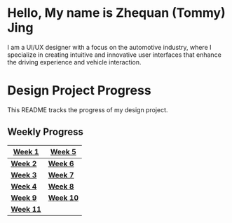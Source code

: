 # Hello, My name is Zhequan (Tommy) Jing

I am a UI/UX designer with a focus on the automotive industry, where I specialize in creating intuitive and innovative user interfaces that enhance the driving experience and vehicle interaction.

# Design Project Progress

This README tracks the progress of my design project.

## Weekly Progress

| [**Week 1**](https://github.com/Berkeley-MDes/tdf-fa24-TommyJing0/blob/main/Week%201.md) | [**Week 5**](https://github.com/Berkeley-MDes/tdf-fa24-TommyJing0/blob/main/Week%205.md) |
| ------------------------------------------------------------ | ------------------------------------------------------------ |
| [**Week 2**](https://github.com/Berkeley-MDes/tdf-fa24-TommyJing0/blob/main/Week%202.md) | [**Week 6**](https://github.com/Berkeley-MDes/tdf-fa24-TommyJing0/blob/main/Week%206.md) |
| [**Week 3**](https://github.com/Berkeley-MDes/tdf-fa24-TommyJing0/blob/main/Week%203.md) | [**Week 7**](https://github.com/Berkeley-MDes/tdf-fa24-TommyJing0/blob/main/Week%207.md) |
| [**Week 4**](https://github.com/Berkeley-MDes/tdf-fa24-TommyJing0/blob/main/Week%204.md) | [**Week 8**](https://github.com/Berkeley-MDes/tdf-fa24-TommyJing0/blob/main/Week%208.md) |
| [**Week 9**](https://github.com/Berkeley-MDes/tdf-fa24-TommyJing0/blob/main/Week%209.md) | [**Week 10**](https://github.com/Berkeley-MDes/tdf-fa24-TommyJing0/blob/main/Week%2010.md)|
| [**Week 11**](https://github.com/Berkeley-MDes/tdf-fa24-TommyJing0/blob/main/Week%2011.md) |
